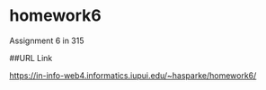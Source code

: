 # homework6
Assignment 6 in 315

##URL Link 

https://in-info-web4.informatics.iupui.edu/~hasparke/homework6/
